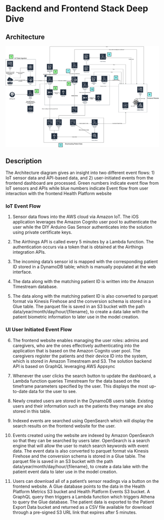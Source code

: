# Backend and Frontend Stack Deep Dive

## Architecture

![alt text](./images/pacific-autism-architecture.jpg)

## Description

The Architecture diagram gives an insight into two different event flows: 1) IoT sensor data and API-based data, and 2) user-initiated events from the frontend dashboard are processed. Green numbers indicate event flow from IoT sensors and APIs while blue numbers indicate Event flow from user interaction with the frontend Health Platform website

### IoT Event Flow

1. Sensor data flows into the AWS cloud via Amazon IoT. The iOS application leverages the Amazon Cognito user pool to authenticate the user while the DIY Arduino Gas Sensor authenticates into the solution using private certificate keys. 

2. The Airthings API is called every 5 minutes by a Lambda function. The authentication occurs via a token that is obtained at the Airthings integration APIs. 

3. The incoming data’s sensor id is mapped with the corresponding patient ID stored in a DynamoDB table; which is manually populated at the web interface. 

4. The data along with the matching patient ID is written into the Amazon Timestream database.

5. The data along with the matching patient ID is also converted to parquet format via Kinesis Firehose and the conversion schema is stored in a Glue table. The parquet file is saved in an S3 bucket with the path data/year/month/day/hour/{filename}, to create a data lake with the patient biometric information to later use in the model creation. 

### UI User Initiated Event Flow

6. The frontend website enables managing the user roles: admins and caregivers, who are the ones effectively authenticating into the application that is based on the Amazon Cognito user pool. The caregivers register the patients and their device ID into the system, which is stored in Amazon Timestream and S3. The solution backend API is based on GraphQL leveraging AWS Appsync

7. Whenever the user clicks the search button to update the dashboard, a Lambda function queries Timestream for the data based on the timeframe parameters specified by the user. This displays the most up-to-date data for the user to see.

8. Newly created users are stored in the DynamoDB users table. Existing users and their information such as the patients they manage are also stored in this table.

9. Indexed events are searched using OpenSearch which will display the search results on the frontend website for the user. 

10. Events created using the website are indexed by Amazon OpenSearch so that they can be searched by users later. OpenSearch is a search engine that will allow the user to match search keywords with event data. The event data is also converted to parquet format via Kinesis Firehose and the conversion schema is stored in a Glue table. The parquet file is saved in an S3 bucket with the path data/year/month/day/hour/{filename}, to create a data lake with the patient event data to later use in the model creation. 

11. Users can download all of a patient’s sensor readings via a button on the frontend website. A Glue database points to the data in the Health Platform Metrics S3 bucket and Health Platform Events S3 bucket. A GraphQL query then triggers a Lambda function which triggers Athena to query the Glue database. The patient data is exported to the Patient Export Data bucket and returned as a CSV file available for download through a pre-signed S3 URL link that expires after 5 minutes.
